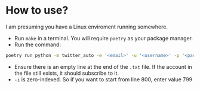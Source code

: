 # How to use?
I am presuming you have a Linux enviroment running somewhere.

* Run `make` in a terminal. You will require `poetry` as your package manager.
* Run the command:
```bash
poetry run python -m twitter_auto -e '<email>' -u '<username>' -p '<password>' -f '<file_loc> -i <line_number in txt file>'
```
* Ensure there is an empty line at the end of the `.txt` file. If the account in the file still exists, it should subscribe to it.
* `-i` is zero-indexed. So if you want to start from line 800, enter value 799
